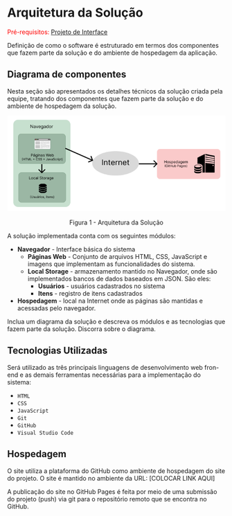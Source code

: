 # Arquitetura da Solução

<span style="color:red">Pré-requisitos: <a href="3-Projeto de Interface.md"> Projeto de Interface</a></span>

Definição de como o software é estruturado em termos dos componentes que fazem parte da solução e do ambiente de hospedagem da aplicação.

## Diagrama de componentes

Nesta seção são apresentados os detalhes técnicos da solução criada pela equipe, tratando dos componentes que fazem parte da solução e do ambiente de hospedagem da solução.

![Diagrama de Componentes](img/arquitetura-da-solução.png)
<center>Figura 1 - Arquitetura da Solução</center>

A solução implementada conta com os seguintes módulos:
- **Navegador** - Interface básica do sistema  
  - **Páginas Web** - Conjunto de arquivos HTML, CSS, JavaScript e imagens que implementam as funcionalidades do sistema.
   - **Local Storage** - armazenamento mantido no Navegador, onde são implementados bancos de dados baseados em JSON. São eles: 
     - **Usuários** - usuários cadastrados no sistema
     - **Itens** - registro de itens cadastrados
 - **Hospedagem** - local na Internet onde as páginas são mantidas e acessadas pelo navegador. 


Inclua um diagrama da solução e descreva os módulos e as tecnologias que fazem parte da solução. Discorra sobre o diagrama.

## Tecnologias Utilizadas
Será utilizado as três principais linguagens de desenvolvimento web fron-end e as demais ferramentas necessárias para a implementação do sistema:
  - `HTML`
  - `CSS`
  - `JavaScript`
  - `Git`
  - `GitHub`
  - `Visual Studio Code`

## Hospedagem

O site utiliza a plataforma do GitHub como ambiente de hospedagem do site do projeto. O site é mantido no ambiente da URL: [COLOCAR LINK AQUI]

A publicação do site no GitHub Pages é feita por meio de uma submissão do projeto (push) via git para o repositório remoto que se encontra no GitHub.
